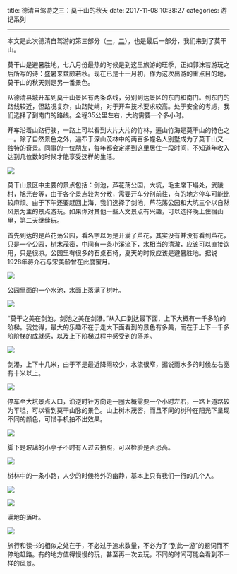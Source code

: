 title: 德清自驾游之三：莫干山的秋天
date: 2017-11-08 10:38:27
categories: 游记系列


---

本文是此次德清自驾游的第三部分（[一](https://steemit.com/cn/@drunkevil/2rzgtc)，[二](https://steemit.com/cn/@drunkevil/3ppfp)），也是最后一部分，我们来到了莫干山。

<!--more-->




莫干山是避暑胜地，七八月份最热的时候是到这里旅游的旺季，正如郭沫若游玩之后所写的诗：盛暑来兹颇若秋。现在已是十一月初，作为这次出游的重点目的地，莫干山的秋天则是另一番景色。

从德清县城开车到莫干山景区有两条路线，分别到达景区的东门和南门。到东门的路线较近，但路况复杂，山路陡峭，对于开车技术要求较高。处于安全的考虑，我们选择了到南门的路线。全程35公里左右，大约需要一个多小时。

开车沿着山路行驶，一路上可以看到大片大片的竹林，遍山竹海是莫干山的特色之一。除了自然景色之外，遍布于深山茂林中的两百多幢名人别墅成为了莫干山又一独特的奇景。同事的一位朋友，每年都会定期到这里居住一段时间，不知道年收入达到几位数的时候才能享受这样的生活。

![](http://wx4.sinaimg.cn/mw690/532796fbly1fl9ud4pz5qj23402c04qt.jpg)

莫干山景区中主要的景点包括：剑池，芦花荡公园，大坑，毛主席下塌处，武陵村，旭光台等，由于各个景点较为分散，需要开车分别前往，有的地方停车可能比较麻烦。由于下午还要赶回上海，我们选择了剑池，芦花荡公园和大坑三个以自然风景为主的景点游玩。如果你对其他一些人文景点有兴趣，可以选择晚上住宿山里，第二天继续玩。

首先到达的是芦花荡公园，看名字以为是开满了芦花，其实没有并没有看到芦花，只是一个公园，树木茂密，中间有一条小溪流下，水相当的清澈，应该可以直接饮用，只是很凉。公园里有很多的石桌石椅，夏天的时候应该是避暑胜地。据说1928年蒋介石与宋美龄曾在此度蜜月。

![](http://wx3.sinaimg.cn/mw690/532796fbly1fl9ucwy8z6j22c0340kjp.jpg)

公园里面的一个水池，水面上落满了树叶。

![](http://wx2.sinaimg.cn/mw690/532796fbly1fl9ucyznv3j22c02c0b2b.jpg)

“莫干之美在剑池，剑池之美在剑瀑。”从入口到达最下面，上下大概有一千多阶的阶梯。我觉得，最大的乐趣不在于走大下面看到的景色有多美，而在于上下一千多阶阶梯的成就感，以及上下阶梯过程中感受到的落差。

![](http://wx3.sinaimg.cn/mw690/532796fbly1fl9ud0jn7nj22c02c0u0y.jpg)

剑瀑，上下十几米，由于不是最近降雨较少，水流很窄，据说雨水多的时候左右宽有十米以上。

![](http://wx1.sinaimg.cn/mw690/532796fbly1fl9ud2pyblj22c0340u11.jpg)

停车至大坑景点入口，沿逆时针方向走一圈大概需要一个小时左右，一路上道路较为平坦，可以看到莫干山脉的景色。山上树木茂密，而且不同的树种在阳光下呈现不同的颜色，可惜手机拍不出效果。

![](http://wx2.sinaimg.cn/mw690/532796fbly1fl9udaavi0j23402c0x6r.jpg)

脚下是玻璃的小亭子不时有人过去拍照，可以检验是否恐高。

![](http://wx4.sinaimg.cn/mw690/532796fbly1fl9ud8gqm0j23402c04qq.jpg)

树林中的一条小路，人少的时候格外的幽静，基本上只有我们一行的几个人。

![](http://wx4.sinaimg.cn/mw690/532796fbly1fl9udgjwzzj23402c0b2d.jpg)


![](http://wx4.sinaimg.cn/mw690/532796fbly1fl9udeec86j22c03401l2.jpg)

满地的落叶。

![](http://wx2.sinaimg.cn/mw690/532796fbly1fl9udc5ak9j22c02c0e84.jpg)

旅行和读书的相似之处在于，不必过于追求数量，不必为了“到此一游”的题词而不停地赶路。有的地方值得慢慢的玩，甚至再一次去玩，不同的时间可能会看到不一样的风景。

